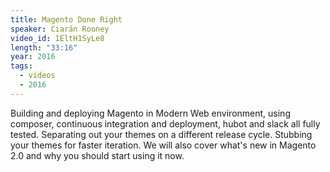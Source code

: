 ```yaml
---
title: Magento Done Right
speaker: Ciarán Rooney
video_id: 1EltH1SyLe8
length: "33:16"
year: 2016
tags:
  - videos
  - 2016
---
```


Building and deploying Magento in Modern Web environment, using composer, continuous integration and deployment, hubot and slack all fully tested. Separating out your themes on a different release cycle. Stubbing your themes for faster iteration. We will also cover what's new in Magento 2.0 and why you should start using it now.
